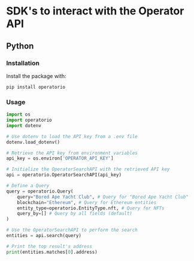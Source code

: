 # SDK's to interact with the Operator API

## Python

### Installation

Install the package with:

```pip install operatorio```

### Usage

```python
import os
import operatorio
import dotenv

# Use dotenv to load the API key from a .env file 
dotenv.load_dotenv()

# Retrieve the API key from environment variables
api_key = os.environ['OPERATOR_API_KEY']

# Initialize the OperatorSearchAPI with the retrieved API key
api = operatorio.OperatorSearchAPI(api_key)

# Define a Query
query = operatorio.Query(
    query="Bored Ape Yacht Club", # Query for "Bored Ape Yacht Club"
    blockchain="Ethereum", # Query for Ethereum entities
    entity_type=operatorio.EntityType.nft, # Query for NFTs
    query_by=[] # Query by all fields (default)
)

# Use the OperatorSearchAPI to perform the search
entities = api.search(query)

# Print the top result's address
print(entities.matches[0].address)
```

